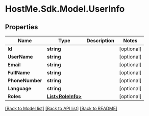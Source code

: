 # HostMe.Sdk.Model.UserInfo
## Properties

Name | Type | Description | Notes
------------ | ------------- | ------------- | -------------
**Id** | **string** |  | [optional] 
**UserName** | **string** |  | [optional] 
**Email** | **string** |  | [optional] 
**FullName** | **string** |  | [optional] 
**PhoneNumber** | **string** |  | [optional] 
**Language** | **string** |  | [optional] 
**Roles** | [**List&lt;RoleInfo&gt;**](RoleInfo.md) |  | [optional] 

[[Back to Model list]](../README.md#documentation-for-models) [[Back to API list]](../README.md#documentation-for-api-endpoints) [[Back to README]](../README.md)

